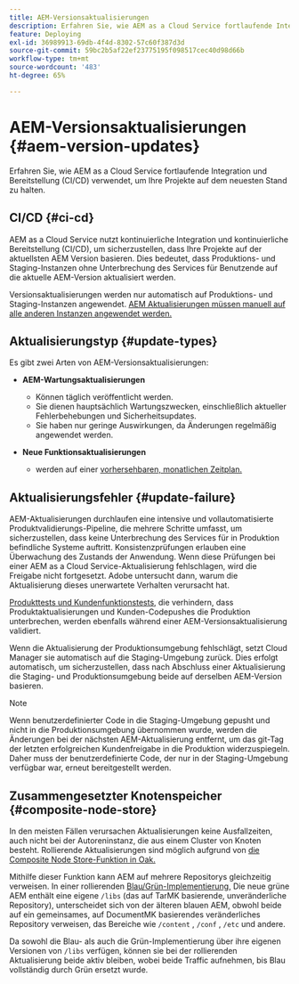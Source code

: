 ```yaml
---
title: AEM-Versionsaktualisierungen
description: Erfahren Sie, wie AEM as a Cloud Service fortlaufende Integration und Bereitstellung (CI/CD) verwendet, um Ihre Projekte auf dem neuesten Stand zu halten.
feature: Deploying
exl-id: 36989913-69db-4f4d-8302-57c60f387d3d
source-git-commit: 59bc2b5af22ef23775195f098517cec40d98d66b
workflow-type: tm+mt
source-wordcount: '483'
ht-degree: 65%

---
```



# AEM-Versionsaktualisierungen {#aem-version-updates}

Erfahren Sie, wie AEM as a Cloud Service fortlaufende Integration und Bereitstellung (CI/CD) verwendet, um Ihre Projekte auf dem neuesten Stand zu halten.

## CI/CD {#ci-cd}

AEM as a Cloud Service nutzt kontinuierliche Integration und kontinuierliche Bereitstellung (CI/CD), um sicherzustellen, dass Ihre Projekte auf der aktuellsten AEM Version basieren. Dies bedeutet, dass Produktions- und Staging-Instanzen ohne Unterbrechung des Services für Benutzende auf die aktuelle AEM-Version aktualisiert werden.

Versionsaktualisierungen werden nur automatisch auf Produktions- und Staging-Instanzen angewendet. [AEM Aktualisierungen müssen manuell auf alle anderen Instanzen angewendet werden.](/help/implementing/cloud-manager/manage-environments.md#updating-dev-environment)

## Aktualisierungstyp {#update-types}

Es gibt zwei Arten von AEM-Versionsaktualisierungen:

* **AEM-Wartungsaktualisierungen**

   * Können täglich veröffentlicht werden.
   * Sie dienen hauptsächlich Wartungszwecken, einschließlich aktueller Fehlerbehebungen und Sicherheitsupdates.
   * Sie haben nur geringe Auswirkungen, da Änderungen regelmäßig angewendet werden.

* **Neue Funktionsaktualisierungen**

   * werden auf einer [vorhersehbaren, monatlichen Zeitplan.](https://experienceleague.adobe.com/docs/experience-manager-release-information/aem-release-updates/update-releases-roadmap.html?lang=de)

## Aktualisierungsfehler {#update-failure}

AEM-Aktualisierungen durchlaufen eine intensive und vollautomatisierte Produktvalidierungs-Pipeline, die mehrere Schritte umfasst, um sicherzustellen, dass keine Unterbrechung des Services für in Produktion befindliche Systeme auftritt. Konsistenzprüfungen erlauben eine Überwachung des Zustands der Anwendung. Wenn diese Prüfungen bei einer AEM as a Cloud Service-Aktualisierung fehlschlagen, wird die Freigabe nicht fortgesetzt. Adobe untersucht dann, warum die Aktualisierung dieses unerwartete Verhalten verursacht hat.

[Produkttests und Kundenfunktionstests](/help/implementing/cloud-manager/overview-test-results.md#functional-testing), die verhindern, dass Produktaktualisierungen und Kunden-Codepushes die Produktion unterbrechen, werden ebenfalls während einer AEM-Versionsaktualisierung validiert.

Wenn die Aktualisierung der Produktionsumgebung fehlschlägt, setzt Cloud Manager sie automatisch auf die Staging-Umgebung zurück. Dies erfolgt automatisch, um sicherzustellen, dass nach Abschluss einer Aktualisierung die Staging- und Produktionsumgebung beide auf derselben AEM-Version basieren.

>[!NOTE]
>
>Wenn benutzerdefinierter Code in die Staging-Umgebung gepusht und nicht in die Produktionsumgebung übernommen wurde, werden die Änderungen bei der nächsten AEM-Aktualisierung entfernt, um das git-Tag der letzten erfolgreichen Kundenfreigabe in die Produktion widerzuspiegeln. Daher muss der benutzerdefinierte Code, der nur in der Staging-Umgebung verfügbar war, erneut bereitgestellt werden.

## Zusammengesetzter Knotenspeicher {#composite-node-store}

In den meisten Fällen verursachen Aktualisierungen keine Ausfallzeiten, auch nicht bei der Autoreninstanz, die aus einem Cluster von Knoten besteht. Rollierende Aktualisierungen sind möglich aufgrund von [die Composite Node Store-Funktion in Oak.](https://jackrabbit.apache.org/oak/docs/nodestore/compositens.html)

Mithilfe dieser Funktion kann AEM auf mehrere Repositorys gleichzeitig verweisen. In einer rollierenden [Blau/Grün-Implementierung,](/help/implementing/deploying/overview.md#index-management-using-blue-green-deployments) Die neue grüne AEM enthält eine eigene `/libs` (das auf TarMK basierende, unveränderliche Repository), unterscheidet sich von der älteren blauen AEM, obwohl beide auf ein gemeinsames, auf DocumentMK basierendes veränderliches Repository verweisen, das Bereiche wie `/content` , `/conf` , `/etc` und andere.

Da sowohl die Blau- als auch die Grün-Implementierung über ihre eigenen Versionen von `/libs` verfügen, können sie bei der rollierenden Aktualisierung beide aktiv bleiben, wobei beide Traffic aufnehmen, bis Blau vollständig durch Grün ersetzt wurde.
